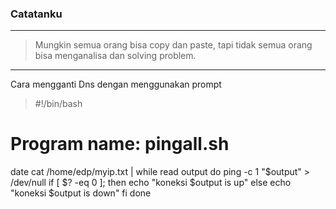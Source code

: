 ### Catatanku
* * *
> Mungkin semua orang bisa copy dan paste, tapi tidak semua orang bisa menganalisa dan solving problem.

* * *
Cara mengganti Dns dengan menggunakan prompt
>#!/bin/bash
# Program name: pingall.sh
date
cat /home/edp/myip.txt |  while read output
do
    ping -c 1 "$output" > /dev/null
    if [ $? -eq 0 ]; then
    echo "koneksi $output is up" 
    else
    echo "koneksi $output is down"
    fi
done
